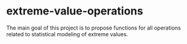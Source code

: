 # extreme-value-operations
The main goal of this project is to propose functions for all operations related to statistical modeling of extreme values. 
